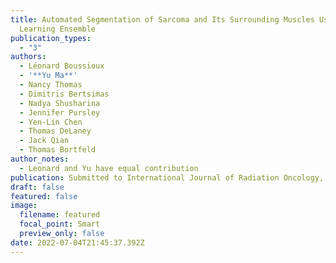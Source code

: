 ```yaml
---
title: Automated Segmentation of Sarcoma and Its Surrounding Muscles Using Deep
  Learning Ensemble
publication_types:
  - "3"
authors:
  - Léonard Boussioux
  - '**Yu Ma**'
  - Nancy Thomas
  - Dimitris Bertsimas
  - Nadya Shusharina
  - Jennifer Pursley
  - Yen-Lin Chen
  - Thomas DeLaney
  - Jack Qian
  - Thomas Bortfeld
author_notes:
  - Leonard and Yu have equal contribution
publication: Submitted to International Journal of Radiation Oncology, Biology, Physics
draft: false
featured: false
image:
  filename: featured
  focal_point: Smart
  preview_only: false
date: 2022-07-04T21:45:37.392Z
---
```

